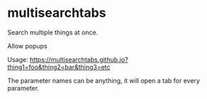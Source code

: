 # multisearchtabs
Search multiple things at once.

Allow popups

Usage: https://multisearchtabs.github.io?thing1=foo&thing2=bar&thing3=etc

The parameter names can be anything, it will open a tab for every parameter.
